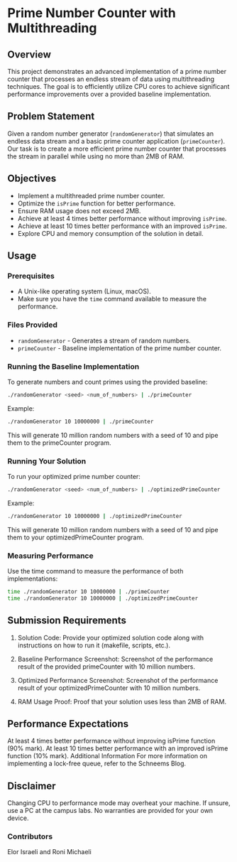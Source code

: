 # Prime Number Counter with Multithreading

## Overview

This project demonstrates an advanced implementation of a prime number counter that processes an endless stream of data using multithreading techniques.
The goal is to efficiently utilize CPU cores to achieve significant performance improvements over a provided baseline implementation.

## Problem Statement

Given a random number generator (`randomGenerator`) that simulates an endless data stream and a basic prime counter application (`primeCounter`).
Our task is to create a more efficient prime number counter that processes the stream in parallel while using no more than 2MB of RAM.

## Objectives

- Implement a multithreaded prime number counter.
- Optimize the `isPrime` function for better performance.
- Ensure RAM usage does not exceed 2MB.
- Achieve at least 4 times better performance without improving `isPrime`.
- Achieve at least 10 times better performance with an improved `isPrime`.
- Explore CPU and memory consumption of the solution in detail.

## Usage

### Prerequisites

- A Unix-like operating system (Linux, macOS).
- Make sure you have the `time` command available to measure the performance.

### Files Provided

- `randomGenerator` - Generates a stream of random numbers.
- `primeCounter` - Baseline implementation of the prime number counter.

### Running the Baseline Implementation

To generate numbers and count primes using the provided baseline:

```sh
./randomGenerator <seed> <num_of_numbers> | ./primeCounter
```

Example:    
```sh
./randomGenerator 10 10000000 | ./primeCounter
```

This will generate 10 million random numbers with a seed of 10 and pipe them to the primeCounter program.

### Running Your Solution
To run your optimized prime number counter:
```sh
./randomGenerator <seed> <num_of_numbers> | ./optimizedPrimeCounter
```

Example:

```sh
./randomGenerator 10 10000000 | ./optimizedPrimeCounter
```

This will generate 10 million random numbers with a seed of 10 and pipe them to your optimizedPrimeCounter program.

### Measuring Performance
Use the time command to measure the performance of both implementations:

```sh
time ./randomGenerator 10 10000000 | ./primeCounter
time ./randomGenerator 10 10000000 | ./optimizedPrimeCounter
```

## Submission Requirements
1. Solution Code: Provide your optimized solution code along with instructions on how to run it (makefile, scripts, etc.).

2. Baseline Performance Screenshot: Screenshot of the performance result of the provided primeCounter with 10 million numbers.

3. Optimized Performance Screenshot: Screenshot of the performance result of your optimizedPrimeCounter with 10 million numbers.

4. RAM Usage Proof: Proof that your solution uses less than 2MB of RAM.

## Performance Expectations
At least 4 times better performance without improving isPrime function (90% mark).
At least 10 times better performance with an improved isPrime function (10% mark).
Additional Information
For more information on implementing a lock-free queue, refer to the Schneems Blog.

## Disclaimer
Changing CPU to performance mode may overheat your machine. If unsure, use a PC at the campus labs. No warranties are provided for your own device.


### Contributors
Elor Israeli and Roni Michaeli
